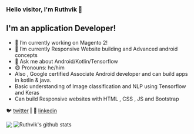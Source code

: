 ### Hello visitor, I'm Ruthvik 👋

## I'm an application Developer!

- 🔭 I’m currently working on Magento 2!
- 🌱 I’m currently Responsive Website building and Advanced android concepts
- 💬 Ask me about Android/Kotlin/Tensorflow
- 😄 Pronouns: he/him
- Also , Google certified Associate Android developer and can build apps in kotlin & java.
- Basic understanding of Image classification and NLP using Tensorflow and Keras
- Can build Responsive websites with HTML , CSS , JS and Bootstrap




🐦 [twitter][twitter] **|** 
👔 [linkedin][linkedin]


[twitter]: https://twitter.com/RuthvikBR2
[linkedin]: https://www.linkedin.com/in/ruthvikbr



  
  <img align="center" src="https://github-readme-stats.vercel.app/api/top-langs/?username=Ruthvikbr&theme=tokyonight&hide=glsl,python" />
  
  <img align="center" src="https://github-readme-stats.vercel.app/api?username=Ruthvikbr&show_icons=true&theme=tokyonight&line_height=27&v=5" alt="Ruthvik's github stats" />
